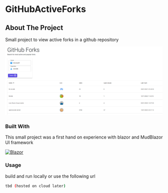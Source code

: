 # GitHubActiveForks

<!-- ABOUT THE PROJECT -->
## About The Project

Small project to view active forks in a github repository

![Sample](GitHubForks/Images/screenshot.PNG)



### Built With

This small project was a first hand on experience with blazor and MudBlazor UI framework

[![Blazor][Blazor]][Blazor-url]

### Usage

build and run locally or use the following url

  ```sh
  tbd (hosted on cloud later)
  ```


[Blazor]: https://img.shields.io/badge/Blazor-blueviolet?style=for-the-badge&logo=blazor&logoColor=white
[Blazor-url]: https://learn.microsoft.com/en-us/aspnet/core/blazor/
